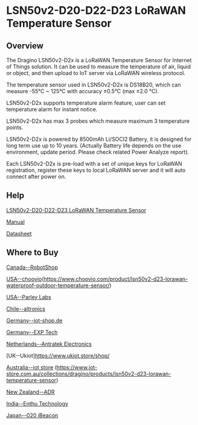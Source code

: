 # LSN50v2-D20-D22-D23 LoRaWAN Temperature Sensor

## Overview
The Dragino LSN50v2-D2x is a LoRaWAN Temperature Sensor for Internet of Things solution. It can be used to measure the temperature of air, liquid or object, and then upload to IoT server via LoRaWAN wireless protocol. 

The temperature sensor used in LSN50v2-D2x is DS18B20, which can measure -55°C ~ 125°C with accuracy ±0.5°C (max ±2.0 °C). 

LSN50v2-D2x supports temperature alarm feature, user can set temperature alarm for instant notice.

LSN50v2-D2x has max 3 probes which measure maximum 3 temperature points. 

LSN50v2-D2x is powered by 8500mAh Li/SOCI2 Battery, it is designed for long term use up to 10 years. (Actually Battery life depends on the use environment, update period. Please check related Power Analyze report).

Each LSN50v2-D2x is pre-load with a set of unique keys for LoRaWAN registration, register these keys to local LoRaWAN server and it will auto connect after power on.


## Help
[LSN50v2-D20-D22-D23 LoRaWAN Temperature Sensor](https://www.dragino.com/products/temperature-humidity-sensor/item/192-lsn50v2-d22.html)

[Manual](https://www.dragino.com/downloads/downloads/LoRa_End_Node/LSN50v2-D20/LSN50v2-D20-D22-D23_LoRaWAN_Temperature_Manual_v1.0.pdf)

[Datasheet](https://www.dragino.com/downloads/downloads/LoRa_End_Node/LSN50v2-D20/Datasheet_LSN50v2-D2x_LoRaWAN_Temperature_Sensor.pdf)


## Where to Buy

[Canada--RobotShop](https://www.robotshop.com/en/dragino-technology.html)

[USA--choovio](https://www.choovio.com/product/lsn50v2-d22-lorawan-waterproof-outdoor-temperature-sensor/)(https://www.choovio.com/product/lsn50v2-d23-lorawan-waterproof-outdoor-temperature-sensor/)

[USA--Parley Labs](https://shop.parleylabs.com/collections/dragino)

[Chile--altronics](https://altronics.cl/index.php?route=product/search&search=dragino)

[Germany--iot-shop.de](https://iot-shop.de/shop/category/marke-dragino-105)

[Germany--EXP Tech](https://www.exp-tech.de/dragino/)

[Netherlands--Antratek Electronics](https://www.antratek.nl/dragino)

[UK--Ukiot]https://www.ukiot.store/shop/

[Australia--iot store](https://www.iot-store.com.au/collections/dragino/products/lsn50v2-d22-lorawan-temperature-sensor)
(https://www.iot-store.com.au/collections/dragino/products/lsn50v2-d23-lorawan-temperature-sensor)

[New Zealand--ADR](https://www.adriley.co.nz/products-and-services/iot-range)

[India--Enthu Technology](https://www.enthutech.in/zh_HK/shop?ppg=20)

[Japan--020 iBeacon](https://www.thethingsnetwork.org/device-repository/)
